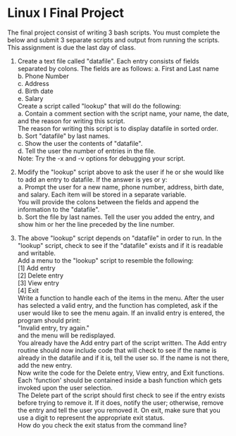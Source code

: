 # Linux I Final Project
The final project consist of writing 3 bash scripts.  You must complete the below and submit 3 separate scripts and output from running the scripts. This assignment is due the last day of class.

1. Create a text file called "datafile". Each entry consists of fields separated by colons. The fields are as follows:
  a. First and Last name  
  b. Phone Number  
  c. Address  
  d. Birth date  
  e. Salary  
Create a script called "lookup" that will do the following:  
  a. Contain a comment section with the script name, your name, the date, and the reason for writing this script.  
		The reason for writing this script is to display datafile in sorted order.  
  b. Sort "datafile" by last names.  
  c. Show the user the contents of "datafile".  
  d. Tell the user the number of entries in the file.  
  Note: Try the -x and -v options for debugging your script.  

2. Modify the "lookup" script above to ask the user if he or she would like to add an entry to datafile.  If the answer is yes or y:  
  a. Prompt the user for a new name, phone number, address, birth date, and salary. Each item will be stored in a separate variable.  
		You will provide the colons between the fields and append the information to the "datafile".  
  b. Sort the file by last names.  Tell the user you added the entry, and show him or her the line preceded by the line number.  

3. The above "lookup" script depends on "datafile" in order to run.  In the "lookup" script, check to see if the "datafile" exists and if it is readable and writable.  
		Add a menu to the "lookup" script to resemble the following:  
	[1] Add entry  
	[2] Delete entry  
	[3] View entry  
	[4] Exit  
  Write a function to handle each of the items in the menu. After the user has selected a valid entry, and the function has completed, ask if the user would like to see the menu again.  If an invalid entry is entered, the program should print:  
    "Invalid entry, try again."  
    and the menu will be redisplayed.  
You already have the Add entry part of the script written. The Add entry routine should now include code that will check to see if the name is already in the datafile and if it is, tell the user so. If the name is not there, add the new entry.  
Now write the code for the Delete entry, View entry, and Exit functions. Each 'function' should be contained inside a bash function which gets invoked upon the user selection.  
The Delete part of the script should first check to see if the entry exists before trying to remove it.  If it does, notify the user; otherwise, remove the entry and tell the user you removed it. On exit, make sure that you use a digit to represent the appropriate exit status.  
How do you check the exit status from the command line?
